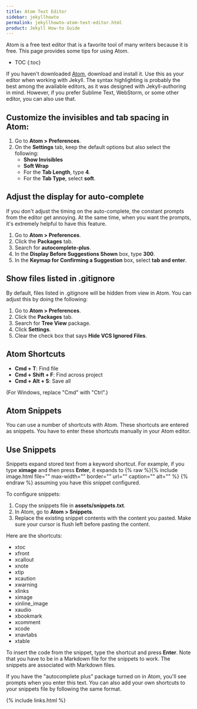 ```yaml
---
title: Atom Text Editor
sidebar: jekyllhowto
permalink: jekyllhowto-atom-text-editor.html
product: Jekyll How-to Guide
---
```

<div class="summary">
Atom is a free text editor that is a favorite tool of many writers because it is free. This page provides some tips for using Atom.</div>

* TOC
{:toc}

If you haven't downloaded [Atom](https://atom.io/), download and install it. Use this as your editor when working with Jekyll. The syntax highlighting is probably the best among the available editors, as it was designed with Jekyll-authoring in mind. However, if you prefer Sublime Text, WebStorm, or some other editor, you can also use that.

## Customize the invisibles and tab spacing in Atom:

1.  Go to **Atom > Preferences**.
2.  On the **Settings** tab, keep the default options but also select the following:
    * **Show Invisibles**
    * **Soft Wrap**
    * For the **Tab Length**, type **4**.
    * For the **Tab Type**, select **soft**.

## Adjust the display for auto-complete

If you don't adjust the timing on the auto-complete, the constant prompts from the editor get annoying. At the same time, when you want the prompts, it's extremely helpful to have this feature.

1.  Go to **Atom > Preferences**.
2.  Click the **Packages** tab.
3.  Search for **autocomplete-plus**.
4.  In the **Display Before Suggestions Shown** box, type **300**.
5.  In the **Keymap for Confirming a Suggestion** box, select **tab and enter**.

## Show files listed in .gitignore

By default, files listed in .gitignore will be hidden from view in Atom. You can adjust this by doing the following:

1.  Go to **Atom > Preferences**.
2.  Click the **Packages** tab.
3.  Search for **Tree View** package.
4.  Click **Settings**.
5.  Clear the check box that says **Hide VCS Ignored Files**.

## Atom Shortcuts

* **Cmd + T**: Find file
* **Cmd + Shift + F**: Find across project
* **Cmd + Alt + S**: Save all

(For Windows, replace "Cmd" with "Ctrl".)

## Atom Snippets

You can use a number of shortcuts with Atom. These shortcuts are entered as snippets. You have to enter these shortcuts manually in your Atom editor.

## Use Snippets

Snippets expand stored text from a keyword shortcut. For example, if you type **ximage** and then press **Enter**, it expands to {% raw %}{% include image.html  file="" max-width="" border=""  url="" caption="" alt="" %} {% endraw %} assuming you have this snippet configured.

To configure snippets:

1.  Copy the snippets file in **assets/snippets.txt**.
1.  In Atom, go to **Atom > Snippets**.
2.  Replace the existing snippet contents with the content you pasted. Make sure your cursor is flush left before pasting the content.

Here are the shortcuts:

*  xtoc
*  xfront
*  xcallout
*  xnote
*  xtip
*  xcaution
*  xwarning
*  xlinks
*  ximage
*  xinline_image
*  xaudio
*  xbookmark
*  xcomment
*  xcode
*  xnavtabs
*  xtable

To insert the code from the snippet, type the shortcut and press **Enter**. Note that you have to be in a Markdown file for the snippets to work. The snippets are associated with Markdown files.

If you have the "autocomplete plus" package turned on in Atom, you'll see prompts when you enter this text. You can also add your own shortcuts to your snippets file by following the same format.

{% include links.html %}
